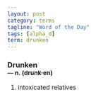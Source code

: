 ```yaml
---
layout: post
category: terms
tagline: "Word of the Day"
tags: [alpha_d]
term: drunken
---
```


<h3>Drunken<br/> <small>&mdash; n. (drunk<span>&middot;</span>en)</small></h3>
<p><ol>
<li>intoxicated relatives</li>
</ol></p>
